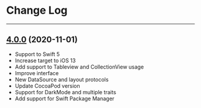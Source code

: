 # Change Log

-----

## [4.0.0](https://github.com/onevcat/ReactionButton/releases/tag/4.0.0) (2020-11-01)
* Support to Swift 5
* Increase target to iOS 13
* Add support to Tableview and CollectionView usage
* Improve interface
* New DataSource and layout protocols
* Update CocoaPod version
* Support for DarkMode and multiple traits
* Add support for Swift Package Manager